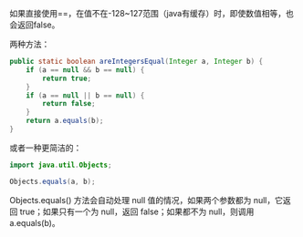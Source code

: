
如果直接使用\=\=，在值不在-128~127范围（java有缓存）时，即使数值相等，也会返回false。

两种方法：

```java
public static boolean areIntegersEqual(Integer a, Integer b) {
    if (a == null && b == null) {
        return true;
    }
    if (a == null || b == null) {
        return false;
    }
    return a.equals(b);
}
```

或者一种更简洁的：

```java
import java.util.Objects;

Objects.equals(a, b);
```

Objects.equals() 方法会自动处理 null 值的情况，如果两个参数都为 null，它返回 true；如果只有一个为 null，返回 false；如果都不为 null，则调用 a.equals(b)。
